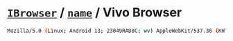 # [`IBrowser`](/api/main/get-browser.md) / [`name`](../name.md) / Vivo Browser

```sh
Mozilla/5.0 (Linux; Android 13; 23049RAD8C; wv) AppleWebKit/537.36 (KHTML, like Gecko) Version/4.0 Chrome/87.0.4280.141 Mobile Safari/537.36 VivoBrowser/16.7.1.1
```